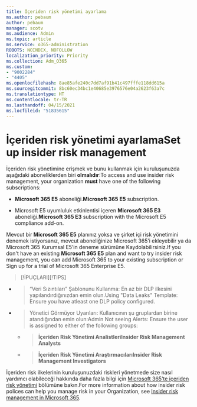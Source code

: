 ```yaml
---
title: İçeriden risk yönetimi ayarlama
ms.author: pebaum
author: pebaum
manager: scotv
ms.audience: Admin
ms.topic: article
ms.service: o365-administration
ROBOTS: NOINDEX, NOFOLLOW
localization_priority: Priority
ms.collection: Adm_O365
ms.custom:
- "9002284"
- "4405"
ms.openlocfilehash: 8ae85afe240c7dd7af91b41c497fffe118dd615a
ms.sourcegitcommit: 8bc60ec34bc1e40685e3976576e04a2623f63a7c
ms.translationtype: HT
ms.contentlocale: tr-TR
ms.lasthandoff: 04/15/2021
ms.locfileid: "51835615"
---
```

# <a name="set-up-insider-risk-management"></a><span data-ttu-id="11690-102">İçeriden risk yönetimi ayarlama</span><span class="sxs-lookup"><span data-stu-id="11690-102">Set up insider risk management</span></span>

<span data-ttu-id="11690-103">İçeriden risk yönetimine erişmek ve bunu kullanmak için kuruluşunuzda aşağıdaki aboneliklerden biri **olmalıdır**:</span><span class="sxs-lookup"><span data-stu-id="11690-103">To access and use insider risk management, your organization **must** have one of the following subscriptions:</span></span>

- <span data-ttu-id="11690-104">**Microsoft 365 E5** aboneliği.</span><span class="sxs-lookup"><span data-stu-id="11690-104">**Microsoft 365 E5** subscription.</span></span>

- <span data-ttu-id="11690-105">Microsoft E5 uyumluluk etkinlentisi içeren **Microsoft 365 E3** aboneliği.</span><span class="sxs-lookup"><span data-stu-id="11690-105">**Microsoft 365 E3** subscription with the Microsoft E5 compliance add-on.</span></span>

<span data-ttu-id="11690-106">Mevcut bir **Microsoft 365 E5** planınız yoksa ve şirket içi risk yönetimini denemek istiyorsanız, mevcut aboneliğinize Microsoft 365’i ekleyebilir ya da Microsoft 365 Kurumsal E5’in deneme sürümüne Kaydolabilirsiniz.</span><span class="sxs-lookup"><span data-stu-id="11690-106">If you don't have an existing **Microsoft 365 E5** plan and want to try insider risk management, you can add Microsoft 365 to your existing subscription or Sign up for a trial of Microsoft 365 Enterprise E5.</span></span>

> <span data-ttu-id="11690-107">[!İPUÇLARI]</span><span class="sxs-lookup"><span data-stu-id="11690-107">[!TIPS]</span></span>
- > <span data-ttu-id="11690-108">“Veri Sızıntıları” Şablonunu Kullanma: En az bir DLP ilkesini yapılandırdığınızdan emin olun.</span><span class="sxs-lookup"><span data-stu-id="11690-108">Using "Data Leaks" Template: Ensure you have atleast one DLP policy configured.</span></span>
- > <span data-ttu-id="11690-109">Yönetici Görmüyor Uyarıları: Kullanıcının şu gruplardan birine atandığından emin olun:</span><span class="sxs-lookup"><span data-stu-id="11690-109">Admin Not seeing Alerts: Ensure the user is assigned to either of the following groups:</span></span>
    - ><span data-ttu-id="11690-110">**İçeriden Risk Yönetimi Analistleri**</span><span class="sxs-lookup"><span data-stu-id="11690-110">**Insider Risk Management Analysts**</span></span>
    - ><span data-ttu-id="11690-111">**İçeriden Risk Yönetimi Araştırmacıları**</span><span class="sxs-lookup"><span data-stu-id="11690-111">**Insider Risk Management Investigators**</span></span>

<span data-ttu-id="11690-112">İçeriden risk ilkelerinin kuruluşunuzdaki riskleri yönetmede size nasıl yardımcı olabileceği hakkında daha fazla bilgi için [Microsoft 365’te içeriden risk yönetimi](https://go.microsoft.com/fwlink/?linkid=2123907) bölümüne bakın.</span><span class="sxs-lookup"><span data-stu-id="11690-112">For more information about how insider risk polices can help you manage risk in your Organization, see [Insider risk management in Microsoft 365](https://go.microsoft.com/fwlink/?linkid=2123907).</span></span>
